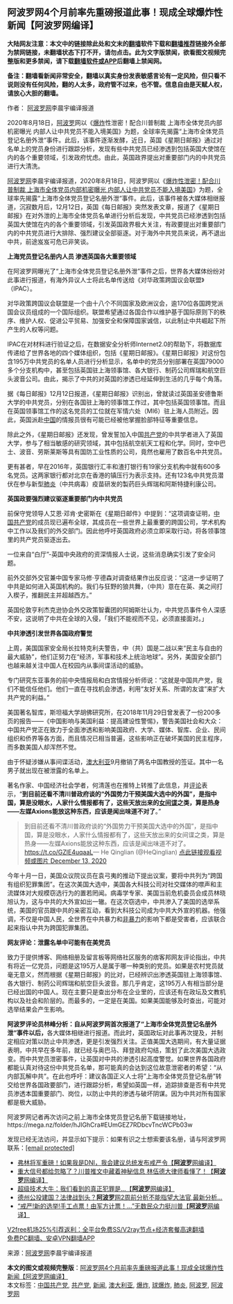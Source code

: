  <h2>阿波罗网4个月前率先重磅报道此事！现成全球爆炸性新闻【阿波罗网编译】</h2> <p class="notice"><b>大陆网友注意：本文中的链接除此处和文末的<a href="https://github.com/bannedbook/fanqiang" >翻墙</a>软件下载和<a href="https://github.com/killgcd/justmysocks/blob/master/README.md">翻墙推荐</a>链接外全部为禁网链接，未翻墙状态下打不开，请勿点击。此为文字版禁闻，欲看图文视频完整版和更多禁闻，请下载<a href="https://github.com/bannedbook/fanqiang">翻墙软件或APP</a>后翻墙上禁闻网。</p><p>备注：翻墙看新闻非常安全，翻墙以真实身份发表敏感言论有一定风险，但只看不说则没有任何风险，翻的人太多，政府管不过来，也不管。信息自由是天赋人权，请放心大胆的翻墙。</b></p>  <div class="entry"> <p>作者： <span class='wp_keywordlink_affiliate'><a href="https://www.aboluowang.com/" title="阿波罗网" target="_blank">阿波罗网</a></span>李晨宇编译报道</p> <p id="summary">2020年8月18日，<a href="https://www.bannedbook.org/bnews/tag/%E9%98%BF%E6%B3%A2%E7%BD%97/" class="st_tag internal_tag" rel="tag" title="标签 阿波罗 下的日志">阿波罗</a>网以《<a href="https://www.bannedbook.org/bnews/tag/%e7%88%86%e7%82%b8/" class="st_tag internal_tag" rel="tag" title="标签 爆炸 下的日志">爆炸</a>性泄密！配合川普制裁 上海市全体党员内部机密曝光 内部人让中共党员不能入境美国》为题，全球率先揭露“上海市全体党员登记名册外泄“事件。此后，该事件逐渐发酵，近日，英国《星期日邮报》通过对名单上的党员身份进行跟踪分析，发现有些中共党员已经渗透到包括英国大使馆在内的各个重要领域，引发政府忧虑。由此，英国政界提出对重要部门内的中共党员进行大清洗。</p> <p><a href="https://www.bannedbook.org/bnews/tag/%e9%98%bf%e6%b3%a2%e7%bd%97%e7%bd%91/" class="st_tag internal_tag" rel="tag" title="标签 阿波罗网 下的日志">阿波罗网</a>李晨宇编译报道，2020年8月18日，阿波罗网以《<a href="https://www.aboluowang.com/2020/0818/1490459.html">爆炸性泄密！配合川普制裁 上海市全体党员内部机密曝光 内部人让中共党员不能入境美国</a>》为题，全球率先揭露“上海市全体党员登记名册外泄“事件。此后，该事件被各大媒体相继报道，沉寂数月后，12月12日，英国《每日邮报》突然发表文章，报道了《星期日邮报》在对外泄的上海市全体党员名单进行分析后发现，中共党员已经渗透到包括英国大使馆在内的各个重要领域，引发英国政界极大关注，有政要提出对重要部门内的中共党员进行大排除、强烈建议全部驱逐。对于海外中共党员来说，再不退出中共，前途岌岌可危已非笑谈。</p> <p><strong>上海</strong><strong>党员登记名册内人员 渗透英国各大重要领域</strong></p> <p>在阿波罗网曝光了“上海市全体党员登记名册外泄”事件之后，世界各大媒体纷纷对此事进行报道，有海外异议人士将此名单传送给《对华政策跨国议会联盟》（IPAC）。</p> <p>对华政策跨国议会联盟是一个由十八个不同国家及欧洲议会，逾170位各国跨党派国会议员组成的一个国际组织。联盟希望通过各国合作以维护基于国际原则下的秩序、维护人权、促进公平贸易、加强安全和保障国家诚信，以此制止中共崛起下所产生的人权等问题。</p> <p>IPAC在对材料进行验证之后，在数据安全分析师Internet2.0的帮助下，将数据库传递给了世界各地的四个媒体组织，包括《星期日邮报》。《星期日邮报》对这份包含195万中共党员的名单人员进行分析显示，名单中的党员分别部署在英国79000多个分支机构中，甚至包括英国驻上海领事馆、各大银行、制药公司辉瑞和航空巨头波音公司。由此，揭示了中共的对英国的渗透已经延伸到生活的几乎每个角落。</p>  <p>据《每日邮报》12月12日报道，《星期日邮报》识别出，曾就读过英国圣安德鲁斯大学的中共党员，分别在各国驻上海的领事馆工作过，其中包括英国领事馆。而且在英国领事馆工作的这名党员的工位就在军情六处（MI6）驻上海人员附近。因此，英国派赴<span class='wp_keywordlink_affiliate'><a href="https://www.bannedbook.org/" title="中国" target="_blank">中国</a></span>的情报员很有可能已经被他掌握脸部特征等重要信息。</p> <p>除此之外，《星期日邮报》还发现，曾发誓加入中国<a href="https://www.bannedbook.org/bnews/tag/%e5%85%b1%e4%ba%a7%e5%85%9a/" class="st_tag internal_tag" rel="tag" title="标签 共产党 下的日志">共产党</a>的中共学者进入了英国大学，参与了相当敏感的研究领域，其中包括航空航天工程和化学。同时，空中巴士、波音、劳斯莱斯等具有国防工业性质的公司，竟然也雇用了数百名中共党员。</p> <p>更有甚者，早在2016年，英国银行汇丰和渣打银行有19家分支机构中就有600多名党员。这两家银行都对北京在香港的镇压行为表示支持。还有123名中共党员潜伏在参与新型<a href="https://www.bannedbook.org/bnews/tag/%e8%82%ba%e7%82%8e/" class="st_tag internal_tag" rel="tag" title="标签 肺炎 下的日志">肺炎</a>（中共病毒）疫苗研发的製药巨头辉瑞和阿斯特捷利康公司。</p> <p><strong>英国政要强烈建议驱逐重要部门内中共党员</strong></p> <p>前保守党领导人艾恩·邓肯·史密斯在《星期日邮件》中提到：“这项调查证明，<a href="https://www.bannedbook.org/bnews/tag/%e4%b8%ad%e5%9b%bd%e5%85%b1%e4%ba%a7%e5%85%9a/" class="st_tag internal_tag" rel="tag" title="标签 中国共产党 下的日志">中国共产党</a>的成员现已遍布全球，其成员在一些世界上最重要的跨国公司，学术机构中工作以及我们的外交部门。因此他呼吁英国政府必须立即采取行动，将各领事馆里的共产党员驱逐出去。</p> <p>一位来自“白厅”-英国中央政府的资深情报人士说，这些消息确实引发了安全问题。</p> <p>前外交部外交官兼中国专家马修·亨德森对调查结果作出反应说：“这进一步证明了中共是如何进入英国机构的。我们与狂野的狼共舞，（中共）意在在英、美之间打入楔子，推翻民主并超越西方。”</p>  <p>英国伦敦亨利杰克逊协会外交政策智囊团的阿姆斯壮认为，中共党员事件令人深感不安，这说明了中共在全球的入侵，「我们不能视而不见，必须直接面对。」</p> <p><strong>中共渗透引发世界各国政府警觉</strong></p> <p>上周，美国国家安全局长拉特克利夫警告，中（共）国是二战以来“民主与自由的最大威胁”，他们正努力在“经济，军事和技术上统治地球”。另外，美国安全部门也越来越关注中国人在校园内从事间谍活动的威胁。</p> <p>专门研究东亚事务的前中央情报局和白宫情报分析师说：“这就是中国共产党，我们不能信任他们。他们一直在寻找机会渗透，利用“友好关系、所谓的友谊”来扩大共产党的利益。”</p> <p>美国著名智库，斯坦福大学胡佛研究所，在2018年11月29日曾发表了一份200多页的报告——《中国影响与美国利益：提高建设性警惕》，警告美国社会和大众：中国共产党正在致力于全面渗透和影响美国政府、大学、媒体、智库、企业、民间组织和侨界等各方面，而且情况已相当普遍，这些影响正在破坏美国的民主程序，而多数美国人却浑然不觉。</p> <p>由于怀疑涉嫌从事间谍活动，<a href="https://www.bannedbook.org/bnews/tag/%e6%be%b3%e5%a4%a7%e5%88%a9%e4%ba%9a/" class="st_tag internal_tag" rel="tag" title="标签 澳大利亚 下的日志">澳大利亚</a>9月撤销了两名中国教授的签证。其中一名男子就出现在被泄露的名单上。</p> <p>著名作家、中国经济社会学者，何清莲也在推特上转推了此信息，并<span class='wp_keywordlink_affiliate'><a href="https://www.bannedbook.org/bnews/comments/" title="新闻评论" target="_blank">评论</a></span>表示，“<strong>到目前还看不清川普政府谈的</strong><strong>“</strong><strong>外国势力干预美国大选中的外国</strong><strong>”</strong><strong>，是指中国，算是没眼水，人家什么情报都有了，这些天放出来的<span class='wp_keywordlink'><a href="https://www.bannedbook.org/forum2/topic3076.html" title="《传奇女谍-邓文迪传》" target="_blank">女间谍</a></span>之类，算是热身</strong><strong>——</strong><strong>左媒</strong><strong>Axions</strong><strong>能放这种东西，应该是闻出味道不对了</strong>。”</p>  <blockquote><p>到目前还看不清川普政府谈的“外国势力干预美国大选中的外国”，是指中国，算是没眼水，人家什么情报都有了，这些天放出来的女间谍之类，算是热身——左媒Axions能放这种东西，应该是闻出味道不对了。 <a href="https://t.co/GZlE4uqaaL">https://t.co/GZlE4uqaaL</a>— He Qinglian (@HeQinglian) <a href="https://twitter.com/HeQinglian/status/1338167559728861189?ref_src=twsrc%5Etfw">点此链接观看视频或图片 December 13, 2020</a></p></blockquote> <p>今年十月一日，美国众议院议员在袁弓夷的推动下提出议案，要将中共列为“跨国有组织犯罪集团”。在这次美国大选中，美国各大科技公司对社交媒体的噤声和主流媒体对大规模窃选行为的置若罔闻。病毒学专家、美国当前危机委员会成员林晓旭认为，这与中共的大外宣如出一辙。在这次窃选中，中共渗入了美国的选举系统，美国的官员跟中共的亲密互动，看到大科技公司成为中共大外宣的机器。他强调，不仅是中国人民，全世界在中共暴力和<span class='wp_keywordlink'><a href="https://www.bannedbook.org/forum2/topic6313.html" title="《非暴力不合作运动丛书》" target="_blank">非暴力</a></span>的影响下都是受害者，应该联合起来指认中共为跨国犯罪集团。</p> <p><strong>网友评论：泄露名单中可能有在美党员</strong></p> <p>致力于提供博客、网络相册及留言板等网络社区服务的痞客邦网友评论指出，中共有将近一亿党员，问题是这195万人是属于哪一种类别的党员。如果是农村党员就毫无意义，然而根据《星期日邮报》的比对，已经辨识出渗透英国驻上海领事馆、各大银行、制药公司辉瑞和航空巨头波音。那几乎肯定，这195万人有相当部分是已经出国的中国人。现在主要只是查出分布在企业里的，应该还有在政坛及文教机构以及社会和阶层的。而最多的，一定是在美国。如果美国能够及时查出，可能对选举结果会产生影响。</p> <p><strong>阿波罗评论员林峰分析：自从阿波罗网首次报道了“上海市全体党员登记名册外泄“事件以后，</strong>各大媒体相继进行报道。而此时，英国政坛对此事再次提及，并制定相应对策以防止中共渗透，更是引发强烈关注。正值美国大选期间，有大量证据表明，中共早在多年前，就已经与奥巴马、拜登政府勾结，策划了此次美国大选政变。而中共党员泄密事件，让英国对中共的渗透引起高度警觉。如果世界各国政府都能认真对待这份中共党员名单，那可能真的会达到这位故意泄密者的希望：“从内部瓦解中共”。在此也呼吁：建议各国正义人士将”上海市全体党员登记名册”转交给世界各国政要部门，进行跟踪分析，希望如英国一样，追踪排查是否有中共党员渗透本国重要部门、岗位，以防止中共的渗透与破坏阴谋。因为中共对所有国家都是极大威胁。</p> <p>阿波罗网记者再次访问之前上海市全体党员登记名册下载链接地址，https://mega.nz/folder/hJIGhCra#EUmGEZ7RDbcvTncWCPb03w</p> <p>发现已经无法访问，并显示如下提示：如果有识之士想索要该名册，请与阿波罗网联系：<a href="/cdn-cgi/l/email-protection" data-cfemail="7514171a19001a1719351218141c195b161a18">[email&#160;protected]</a></p>  <ul class='op-related-articles' title='相关阅读'> <li><a href='https://www.bannedbook.org/bnews/cnnews/20201214/1447284.html' target='_blank'>弗林将军重磅！如果我是DNI，我会建议总统发布戒严令【<b>阿波罗</b>网编译】</a></li> <li><a href='https://www.bannedbook.org/bnews/cnnews/20201213/1447017.html' target='_blank'>重大信号都给忽略了？川普推文中藏着神秘信息 林伍德大律师看懂了！【<b>阿波罗</b>网编译】</a></li> <li><a href='https://www.bannedbook.org/bnews/cnnews/20201213/1446966.html' target='_blank'>超级技术大牛：我们看到的真正犯罪是…【<b>阿波罗</b>网编译】</a></li> <li><a href='https://www.bannedbook.org/bnews/topimagenews/20201213/1446563.html' target='_blank'>德州公投建国？法律战到头？<b>阿波罗</b>网2周前分析不能指望大法官,最新分析…</a></li> <li><a href='https://www.bannedbook.org/bnews/cnnews/20201212/1446390.html' target='_blank'>“戒严!新的选举!手工点票！由军方计票！…”无数民众力挺川普【<b>阿波罗</b>网编译】</a></li> </ul> <p class="texttj"> <a href="https://github.com/bannedbook/fanqiang/wiki/V2ray%E6%9C%BA%E5%9C%BA" target="_blank">V2free机场25%引荐返利：全平台免费SS/V2ray节点+经济套餐高速翻墙</a><br/> <a href="https://github.com/bannedbook/fanqiang/wiki/%E7%A6%81%E9%97%BB%E7%BD%91%E5%AE%89%E5%8D%93%E7%BF%BB%E5%A2%99%E6%96%B0%E9%97%BBAPP" target="_blank">免费PC翻墙、安卓VPN翻墙APP</a></p><p> 来源：<a href="https://www.aboluowang.com/2020/1214/1533913.html" target="_blank">阿波罗网</a>李晨宇编译报道 </p><a name='sharetosocial'></a>       <div><b>本文的图文或视频完整版</b>：<a href='https://www.bannedbook.org/bnews/topimagenews/20201214/1447438.html'>阿波罗网4个月前率先重磅报道此事！现成全球爆炸性新闻【阿波罗网编译】</a></div>  </div><!--END ENTRY--> <div class="postfooter"> <div>本文标签：<a href="https://www.bannedbook.org/bnews/tag/%e4%b8%ad%e5%9b%bd%e5%85%b1%e4%ba%a7%e5%85%9a/" rel="tag">中国共产党</a>, <a href="https://www.bannedbook.org/bnews/tag/%e5%85%b1%e4%ba%a7%e5%85%9a/" rel="tag">共产党</a>, <a href="https://www.bannedbook.org/bnews/tag/%E6%96%B0%E9%97%BB/" rel="tag">新闻</a>, <a href="https://www.bannedbook.org/bnews/tag/%e6%be%b3%e5%a4%a7%e5%88%a9%e4%ba%9a/" rel="tag">澳大利亚</a>, <a href="https://www.bannedbook.org/bnews/tag/%e7%88%86%e7%82%b8/" rel="tag">爆炸</a>, <a href="https://www.bannedbook.org/bnews/tag/%E7%90%83%E7%88%86%E7%82%B8/" rel="tag">球爆炸</a>, <a href="https://www.bannedbook.org/bnews/tag/%e8%82%ba%e7%82%8e/" rel="tag">肺炎</a>, <a href="https://www.bannedbook.org/bnews/tag/%E9%98%BF%E6%B3%A2%E7%BD%97/" rel="tag">阿波罗</a>, <a href="https://www.bannedbook.org/bnews/tag/%e9%98%bf%e6%b3%a2%e7%bd%97%e7%bd%91/" rel="tag">阿波罗网</a></div>  </div><!--END POSTFOOTER--> 